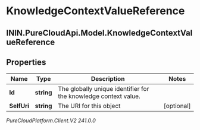 # KnowledgeContextValueReference

## ININ.PureCloudApi.Model.KnowledgeContextValueReference

## Properties

|Name | Type | Description | Notes|
|------------ | ------------- | ------------- | -------------|
| **Id** | **string** | The globally unique identifier for the knowledge context value. | |
| **SelfUri** | **string** | The URI for this object | [optional] |



_PureCloudPlatform.Client.V2 241.0.0_

